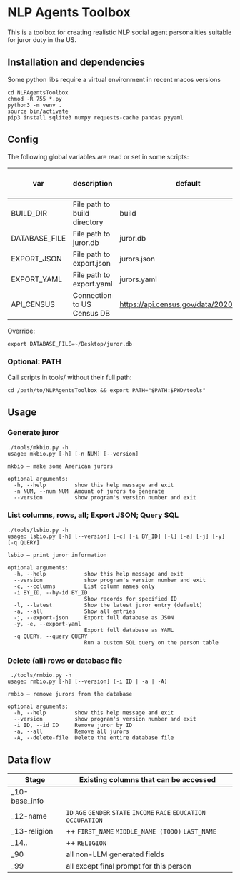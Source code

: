 # NLP Agents Toolbox

This is a toolbox for creating realistic NLP social agent 
personalities suitable for juror duty in the US.

## Installation and dependencies

Some python libs require a virtual environment in recent macos versions 
```
cd NLPAgentsToolbox
chmod -R 755 *.py
python3 -m venv .
source bin/activate
pip3 install sqlite3 numpy requests-cache pandas pyyaml
```

## Config

The following global variables are read or set in some scripts:

| var           | description                   | default                                 | mkbio | lsbio | rmbio | dbcontroller | _10-base-info |
|---------------|-------------------------------|-----------------------------------------|-------|-------|-------|--------------|---------------|
| BUILD_DIR     | File path to build directory  | build                                   | r     | r     | r     | -            | -             |
| DATABASE_FILE | File path to juror.db         | juror.db                                | rw    | rw    | rw    | r            | -             |
| EXPORT_JSON   | File path to export.json      | jurors.json                             | -     | rw    | -     | -            | -             |
| EXPORT_YAML   | File path to export.yaml      | jurors.yaml                             | -     | rw    | -     | -            | -             |
| API_CENSUS    | Connection to US Census DB    | https://api.census.gov/data/2020/dec/pl | r     | -     | -     | -            | r             |

Override:
```
export DATABASE_FILE=~/Desktop/juror.db
```

### Optional: PATH
Call scripts in tools/ without their full path:
```
cd /path/to/NLPAgentsToolbox && export PATH="$PATH:$PWD/tools"
```

## Usage 

### Generate juror
```
./tools/mkbio.py -h     
usage: mkbio.py [-h] [-n NUM] [--version]

mkbio – make some American jurors

optional arguments:
  -h, --help         show this help message and exit
  -n NUM, --num NUM  Amount of jurors to generate
  --version          show program's version number and exit
```

### List columns, rows, all; Export JSON; Query SQL
```
./tools/lsbio.py -h
usage: lsbio.py [-h] [--version] [-c] [-i BY_ID] [-l] [-a] [-j] [-y] [-q QUERY]

lsbio – print juror information

optional arguments:
  -h, --help            show this help message and exit
  --version             show program's version number and exit
  -c, --columns         List column names only
  -i BY_ID, --by-id BY_ID
                        Show records for specified ID
  -l, --latest          Show the latest juror entry (default)
  -a, --all             Show all entries
  -j, --export-json     Export full database as JSON
  -y, -e, --export-yaml
                        Export full database as YAML
  -q QUERY, --query QUERY
                        Run a custom SQL query on the person table
```

### Delete (all) rows or database file
```
 ./tools/rmbio.py -h
usage: rmbio.py [-h] [--version] (-i ID | -a | -A)

rmbio – remove jurors from the database

optional arguments:
  -h, --help         show this help message and exit
  --version          show program's version number and exit
  -i ID, --id ID     Remove juror by ID
  -a, --all          Remove all jurors
  -A, --delete-file  Delete the entire database file
```

## Data flow 

| Stage | Existing columns that can be accessed |
|-|-|
| _10-base_info | |
| _12-name |  ``ID`` ``AGE`` ``GENDER`` ``STATE`` ``INCOME`` ``RACE`` ``EDUCATION`` ``OCCUPATION`` |
| _13-religion | ++ ``FIRST_NAME`` ``MIDDLE_NAME (TODO)`` ``LAST_NAME`` |
| _14.. | ++ ``RELIGION`` |
| _90 | all non-LLM generated fields |
| _99 | all except final prompt for this person |
